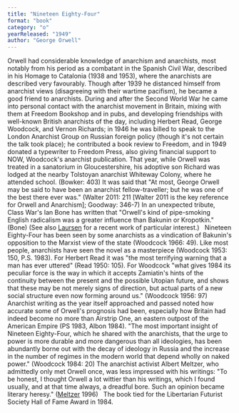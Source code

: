 ```yaml
---
title: "Nineteen Eighty-Four"
format: "book"
category: "o"
yearReleased: "1949"
author: "George Orwell"
---
```

Orwell had considerable knowledge of anarchism and anarchists, most notably from his period as a combatant in the Spanish Civil War, described in his Homage to Catalonia (1938 and 1953), where the anarchists are described very favourably. Though after 1939 he distanced himself from anarchist views (disagreeing with  their wartime pacifism), he became a good friend to anarchists. During and after the Second World War he came into personal contact with the anarchist movement in Britain, mixing with them at Freedom Bookshop and in pubs, and developing friendships with well-known British anarchists of the day,  including Herbert Read, George Woodcock, and Vernon Richards;  in 1946 he was billed to speak to the London Anarchist Group on Russian foreign  policy (though it's not certain the talk took place); he contributed a book review to Freedom, and in 1949 donated a typewriter to Freedom Press, also giving financial support to NOW, Woodcock's anarchist publication. That year, while Orwell was  treated in a sanatorium in Gloucestershire, his adoptive son Richard was lodged  at the nearby Tolstoyan anarchist Whiteway Colony, where he attended school. (Bowker:  403) It was said that "At most, George Orwell may be said to have been an  anarchist fellow-traveller; but he was one of the best there ever was." (Walter  2011: 211 [Walter 2011 is the key reference for Orwell and Anarchism]; Goodway: 346-7) In an unexpected tribute, Class War's  Ian Bone has written that "Orwell's kind of pipe-smoking English radicalism was  a greater influence than Bakunin or Kropotkin." (Bone) (See also <a href="biblio.htm#Laursen">Laursen</a> for a recent work of particular  interest.)
 
Nineteen Eighty-Four has been seen by some anarchists as a vindication of Bakunin's opposition to the Marxist view of the state (Woodcock 1966: 49). Like most people, anarchists have seen the novel as a masterpiece (Woodcock 1953: 150, P.S. 1983). For Herbert Read it was "the most terrifying warning that a man has ever uttered" (Read 1950: 105). For Woodcock "what gives 1984 its peculiar force is the way in which it accepts Zamiatin's hints of the continuity between the present and the possible Utopian future, and shows that these may be not merely signs of direction, but actual parts of a new social structure even now forming around us." (Woodcock 1956: 97) Anarchist writing as the year itself approached and passed noted how accurate some of Orwell's prognosis had been, especially how Britain had indeed become no more than Airstrip One, an eastern outpost of the American Empire (PS 1983, Albon 1984).  "The most important insight of Nineteen Eighty-Four, which he shared with the anarchists, that the urge to power is more durable and more dangerous than all ideologies, has been abundantly borne out with the decay of ideology in Russia and the increase in the number of regimes in the modern world that depend wholly on naked power." (Woodcock 1984: 20)  The anarchist activist Albert Meltzer, who admittedly only met Orwell once, was  less impressed with his writings: "To be honest, I thought Orwell a lot wittier  than his writings, which I found usually, and at that time always, a dreadful  bore. Such an opinion became literary heresy." (<a href="http://www.spunk.org/library/writers/meltzer/sp001591/angels22.html">Meltzer</a>  1996)
 
The book tied for the Libertarian  Futurist Society Hall of Fame Award in 1984.
 
 